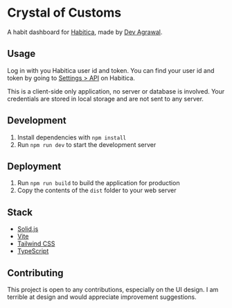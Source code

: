 # Crystal of Customs

A habit dashboard for [Habitica](https://habitica.com/), made by [Dev Agrawal](https://github.com/devagrawal09).

## Usage

Log in with you Habitica user id and token. You can find your user id and token by going to [Settings > API](https://habitica.com/user/settings/api) on Habitica.

This is a client-side only application, no server or database is involved. Your credentials are stored in local storage and are not sent to any server.

## Development

1. Install dependencies with `npm install`
2. Run `npm run dev` to start the development server

## Deployment

1. Run `npm run build` to build the application for production
2. Copy the contents of the `dist` folder to your web server

## Stack

- [Solid.js](https://www.solidjs.com/)
- [Vite](https://vitejs.dev/)
- [Tailwind CSS](https://tailwindcss.com/)
- [TypeScript](https://www.typescriptlang.org/)

## Contributing

This project is open to any contributions, especially on the UI design. I am terrible at design and would appreciate improvement suggestions.
